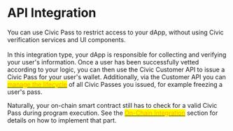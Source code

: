 # API Integration

&#x20;You can use Civic Pass to restrict access to your dApp, without using Civic verification services and UI components.\
\
&#x20;In this integration type, your dApp is responsible for collecting and verifying your user's information. Once a user has been successfully vetted according to your logic, you can then use the Civic Customer API to issue a Civic Pass for your user's wallet. Additionally, via the Customer API you can <mark style="color:orange;"></mark> [<mark style="color:orange;">manage the lifecycle</mark>](../turnkey-integration/ui-integration/gateway-provider/gateway-status.md) <mark style="color:orange;"></mark> of all Civic Passes you issued, for example freezing a user's pass.

Naturally, your on-chain smart contract still has to check for a valid Civic Pass during program execution. See the <mark style="color:orange;"></mark> [<mark style="color:orange;">On-Chain Integration</mark>](../turnkey-integration/on-chain-integration/) section for details on how to implement that part.

